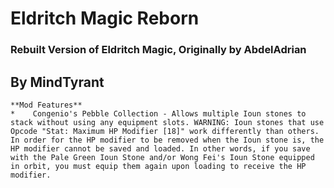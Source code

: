# Eldritch Magic Reborn
### Rebuilt Version of Eldritch Magic, Originally by AbdelAdrian
## By MindTyrant

    **Mod Features**
    *    Congenio's Pebble Collection - Allows multiple Ioun stones to stack without using any equipment slots. WARNING: Ioun stones that use Opcode "Stat: Maximum HP Modifier [18]" work differently than others. In order for the HP modifier to be removed when the Ioun stone is, the HP modifier cannot be saved and loaded. In other words, if you save with the Pale Green Ioun Stone and/or Wong Fei's Ioun Stone equipped in orbit, you must equip them again upon loading to receive the HP modifier.